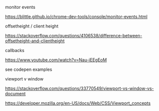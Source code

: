 
monitor events

https://blittle.github.io/chrome-dev-tools/console/monitor-events.html

offsetheight / client height

https://stackoverflow.com/questions/4106538/difference-between-offsetheight-and-clientheight

callbacks

https://www.youtube.com/watch?v=Nau-iEEgEoM

see codepen examples

viewport v window

https://stackoverflow.com/questions/33770549/viewport-vs-window-vs-document

https://developer.mozilla.org/en-US/docs/Web/CSS/Viewport_concepts

